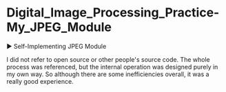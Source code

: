 # Digital_Image_Processing_Practice-My_JPEG_Module

▶ Self-Implementing JPEG Module

I did not refer to open source or other people's source code. The whole process was referenced, but the internal operation was designed purely in my own way. So although there are some inefficiencies overall, it was a really good experience.
